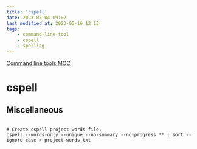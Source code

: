 ```yaml
---
title: 'cspell'
date: 2023-05-04 09:02
last_modified_at: 2023-05-16 12:13
tags:
    - command-line-tool
    - cspell
    - spelling
---
```


[Command line tools MOC](Command%20line%20tools%20MOC.md)

# cspell

## Miscellaneous

```shell

# Create cspell project words file.
cspell --words-only --unique --no-summary --no-progress ** | sort --ignore-case > project-words.txt
```
